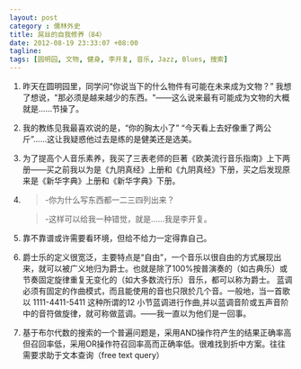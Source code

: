 ```yaml
---
layout: post
category : 儒林外史
title: 屌丝的自我修养（84）
date: 2012-08-19 23:33:07 +08:00
tagline:
tags: [圆明园, 文物, 健身, 李开复, 音乐, Jazz, Blues, 搜索]
---
```


1. 昨天在圆明园里，同学问“你说当下的什么物件有可能在未来成为文物？” 我想了想说，"那必须是越来越少的东西。"——这么说来最有可能成为文物的大概就是……节操了。

2. 我的教练见我最喜欢说的是，“你的胸太小了” “今天看上去好像重了两公斤”……这让我疑惑他过去是练的是健美还是选美。

3. 为了提高个人音乐素养，我买了三表老师的巨著《欧美流行音乐指南》上下两册——买之前我以为是《九阴真经》上册和《九阴真经》下册，买之后发现原来是《新华字典》上册和《新华字典》下册。

4. 
    > -你为什么写东西都一二三四列出来？

    > -这样可以给我一种错觉，就是……我是李开复。

5. 靠不靠谱或许需要看环境，但给不给力一定得靠自己。

6. 爵士乐的定义很宽泛，主要特点是“自由”，一个音乐以很自由的方式展现出来，就可以被广义地归为爵士。也就是除了100%按普演奏的（如古典乐）或节奏固定旋律重复无变化的（如大多数流行乐）音乐，都可以称为爵士。 蓝调必须有固定的作曲模式，而且能使用的音也只限於几个音。一般地，当一首歌以 1111-4411-5411 这种所谓的12 小节蓝调进行作曲,并以蓝调音阶或五声音阶中的音符做旋律，就可称做蓝调。——我一直以为他们是一回事。

7. 基于布尔代数的搜索的一个普遍问题是，采用AND操作符产生的结果正确率高但召回率低，采用OR操作符召回率高而正确率低。很难找到折中方案。往往需要求助于文本查询（free text query）

